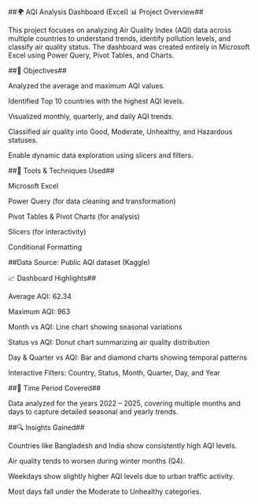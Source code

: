 ##🌍 AQI Analysis Dashboard (Excel)
📊 Project Overview##

This project focuses on analyzing Air Quality Index (AQI) data across multiple countries to understand trends, identify pollution levels, and classify air quality status.
The dashboard was created entirely in Microsoft Excel using Power Query, Pivot Tables, and Charts.

##🎯 Objectives##

Analyzed the average and maximum AQI values.

Identified Top 10 countries with the highest AQI levels.

Visualized monthly, quarterly, and daily AQI trends.

Classified air quality into Good, Moderate, Unhealthy, and Hazardous statuses.

Enable dynamic data exploration using slicers and filters.

##🧩 Tools & Techniques Used##

Microsoft Excel

Power Query (for data cleaning and transformation)

Pivot Tables & Pivot Charts (for analysis)

Slicers (for interactivity)

Conditional Formatting

##Data Source: Public AQI dataset (Kaggle)

📈 Dashboard Highlights##

Average AQI: 62.34

Maximum AQI: 963

Month vs AQI: Line chart showing seasonal variations

Status vs AQI: Donut chart summarizing air quality distribution

Day & Quarter vs AQI: Bar and diamond charts showing temporal patterns

Interactive Filters: Country, Status, Month, Quarter, Day, and Year

##📅 Time Period Covered##

Data analyzed for the years 2022 – 2025, covering multiple months and days to capture detailed seasonal and yearly trends.

##🔍 Insights Gained##

Countries like Bangladesh and India show consistently high AQI levels.

Air quality tends to worsen during winter months (Q4).

Weekdays show slightly higher AQI levels due to urban traffic activity.

Most days fall under the Moderate to Unhealthy categories.
